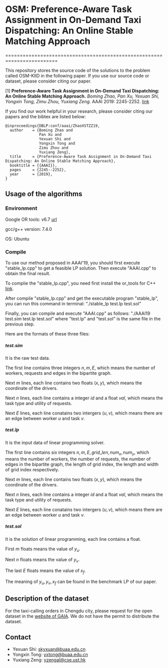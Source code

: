 # OSM: Preference-Aware Task Assignment in On-Demand Taxi Dispatching: An Online Stable Matching Approach
========================================================================

This repository stores the source code of the solutions to the problem called OSM-KIID in the following paper.
If you use our source code or dataset, please consider citing our paper.

[1] **Preference-Aware Task Assignment in On-Demand Taxi Dispatching: An Online Stable Matching Approach.**
*Boming Zhao, Pan Xu, Yexuan Shi, Yongxin Tong, Zimu Zhou, Yuxiang Zeng.* AAAI 2019: 2245-2252. [link](https://doi.org/10.1609/aaai.v33i01.33012245)

If you find our work helpful in your research, please consider citing our papers and the bibtex are listed below:
```  
@inproceedings{DBLP:conf/aaai/ZhaoXSTZZ19,
  author    = {Boming Zhao and
               Pan Xu and
               Yexuan Shi and
               Yongxin Tong and
               Zimu Zhou and
               Yuxiang Zeng},
  title     = {Preference-Aware Task Assignment in On-Demand Taxi Dispatching: An Online Stable Matching Approach},
  booktitle = {{AAAI}},
  pages     = {2245--2252},
  year      = {2019},
}
```

Usage of the algorithms
---------------

### Environment

Google OR tools: v6.7 [url](https://developers.google.com/optimization/install/cpp/)

gcc/g++ version: 7.4.0 

OS: Ubuntu


### Compile

To use our method proposed in AAAI'19, you should first execute "stable_lp.cpp" to get a feasible LP solution. Then execute "AAAI.cpp" to obtain the final result.

To complie the "stable_lp.cpp", you need first install the or_tools for C++ [link](https://developers.google.com/optimization/install/cpp/).

After compile "stable_lp.cpp" and get the executable program "stable_lp", you can run this command in terminal: "./stable_lp test.lp test.sol"

Finally, you can compile and execute "AAAI.cpp" as follows: "./AAAI19 test.sim test.lp test.sol" where "test.lp" and "test.sol" is the same file in the previous step.

Here are the formats of these three files: 

##### test.sim

It is the raw test data.

The first line contains three integers $n, m, E$, which means the number of workers, requests and edges in the bipartite graph.

Next $m$ lines, each line contains two floats $(x, y)$, which means the coordinate of the drivers.

Next $n$ lines, each line contains a integer $id$ and a float $val$, which means the task type and utility of requests.

Next $E$ lines, each line conatains two intergers $(u, v)$, which means there are an edge between worker $u$ and task $v$. 

##### test.lp

It is the input data of linear programming solver.

The first line contains six integers $n, m, E, grid\_len, num_x, num_y$, which means the number of workers, the number of requests, the number of edges in the bipartite graph, the length of grid index, the length and width of grid index respectively.

Next $m$ lines, each line contains two floats $(x, y)$, which means the coordinate of the drivers.

Next $n$ lines, each line contains a integer $id$ and a float $val$, which means the task type and utility of requests.

Next $E$ lines, each line conatains two intergers $(u, v)$, which means there are an edge between worker $u$ and task $v$. 

##### test.sol

It is the solution of linear programming, each line contains a float.

First $m$ floats means the value of $y_u$.

Next $n$ floats means the value of $y_v$.

The last $E$ floats means the value of $x_f$.

The meaning of $y_u, y_v, x_f$ can be found in the benchmark LP of our paper.
 

Description of the dataset
------------
For the taxi-calling orders in Chengdu city, please request for the open dataset in the [website of GAIA](https://outreach.didichuxing.com/research/opendata/).
We do not have the permit to distribute the dataset.
 
Contact
------------
- Yexuan Shi: skyxuan@buaa.edu.cn
- Yongxin Tong: yxtong@buaa.edu.cn
- Yuxiang Zeng: yzengal@cse.ust.hk
